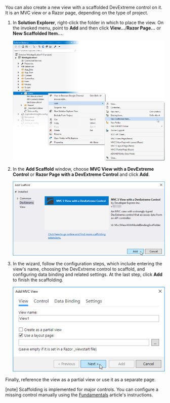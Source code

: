 You can also create a new view with a scaffolded DevExtreme control on it. It is an MVC view or a Razor page, depending on the type of project.

1. In **Solution Explorer**, right-click the folder in which to place the view. On the invoked menu, point to **Add** and then click **View...**/**Razor Page...** or **New Scaffolded Item...**.

    ![DevExtreme ASP.NET MVC Controls - Add New Scaffolded Item on the context menu](/images/Common/MvcWrappers/scaffolding_view_new-item.png)

2. In the **Add Scaffold** window, choose **MVC View with a DevExtreme Control** or **Razor Page with a DevExtreme Control** and click **Add**.

    ![DevExtreme ASP.NET MVC Controls - The Add Scaffold window](/images/Common/MvcWrappers/scaffolding_view_add-scaffold-window.png)

3. In the wizard, follow the configuration steps, which include entering the view's name, choosing the DevExtreme control to scaffold, and configuring data binding and related settings. At the last step, click **Add** to finish the scaffolding.

    ![DevExtreme ASP.NET MVC Controls - The Add View window](/images/Common/MvcWrappers/scaffolding_add-view.png)

Finally, reference the view as a partial view or use it as a separate page.

[note] Scaffolding is implemented for major controls. You can configure a missing control manually using the [Fundamentals](/concepts/35%20ASP.NET%20MVC%20Controls/20%20Fundamentals '/Documentation/Guide/ASP.NET_MVC_Controls/Fundamentals/') article's instructions.

